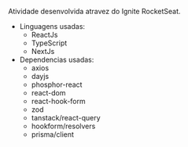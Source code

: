 Atividade desenvolvida atravez do Ignite RocketSeat.
* Linguagens  usadas:
  - ReactJs
  - TypeScript
  - NextJs
* Dependencias usadas:
  - axios
  - dayjs
  - phosphor-react
  - react-dom
  - react-hook-form
  - zod
  - tanstack/react-query
  - hookform/resolvers
  - prisma/client